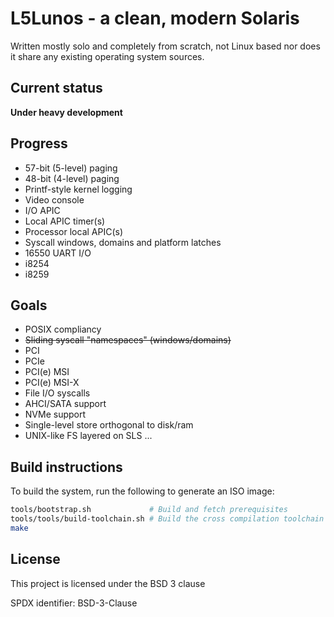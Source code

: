 # L5Lunos - a clean, modern Solaris

Written mostly solo and completely from scratch, not Linux based nor does it
share any existing operating system sources.

## Current status

**Under heavy development**


## Progress

- 57-bit (5-level) paging
- 48-bit (4-level) paging
- Printf-style kernel logging
- Video console
- I/O APIC
- Local APIC timer(s)
- Processor local APIC(s)
- Syscall windows, domains and platform latches
- 16550 UART I/O
- i8254
- i8259

## Goals

- POSIX compliancy
- ~~Sliding syscall "namespaces" (windows/domains)~~
- PCI
- PCIe
- PCI(e) MSI
- PCI(e) MSI-X
- File I/O syscalls
- AHCI/SATA support
- NVMe support
- Single-level store orthogonal to disk/ram
- UNIX-like FS layered on SLS
...

## Build instructions

To build the system, run the following to generate an ISO image:

```sh
tools/bootstrap.sh             # Build and fetch prerequisites
tools/tools/build-toolchain.sh # Build the cross compilation toolchain
make
```

## License

This project is licensed under the BSD 3 clause

SPDX identifier: BSD-3-Clause
